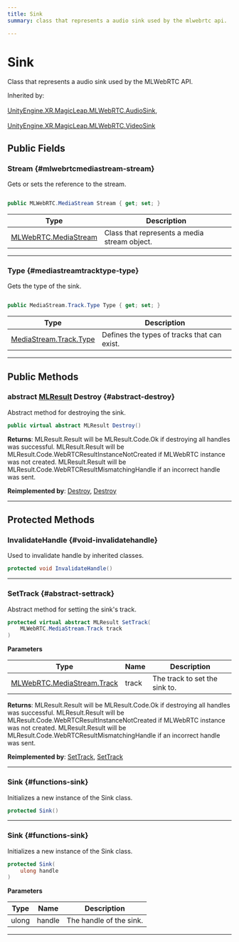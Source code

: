 ```yaml
---
title: Sink
summary: class that represents a audio sink used by the mlwebrtc api. 

---
```


# Sink




Class that represents a audio sink used by the MLWebRTC API.   


Inherited by: <br></br>[UnityEngine.XR.MagicLeap.MLWebRTC.AudioSink](/unity-api/api/UnityEngine.XR.MagicLeap/MLWebRTC/AudioSink/UnityEngine.XR.MagicLeap.MLWebRTC.AudioSink.md), <br></br>[UnityEngine.XR.MagicLeap.MLWebRTC.VideoSink](/unity-api/api/UnityEngine.XR.MagicLeap/MLWebRTC/VideoSink/UnityEngine.XR.MagicLeap.MLWebRTC.VideoSink.md)




## Public Fields

### Stream {#mlwebrtcmediastream-stream}

Gets or sets the reference to the stream. 

```csharp

public MLWebRTC.MediaStream Stream { get; set; }

```

| Type | Description  | 
|--|--|
| [MLWebRTC.MediaStream](/unity-api/api/UnityEngine.XR.MagicLeap/MLWebRTC/MediaStream/UnityEngine.XR.MagicLeap.MLWebRTC.MediaStream.md) | Class that represents a media stream object.  |





-----------

### Type {#mediastreamtracktype-type}

Gets the type of the sink. 

```csharp

public MediaStream.Track.Type Type { get; set; }

```

| Type | Description  | 
|--|--|
| [MediaStream.Track.Type](/unity-api/api/UnityEngine.XR.MagicLeap/MLWebRTC/MediaStream/UnityEngine.XR.MagicLeap.MLWebRTC.MediaStream.Track.md#enums-type) | Defines the types of tracks that can exist.  |





-----------

## Public Methods

### abstract [MLResult](/unity-api/api/UnityEngine.XR.MagicLeap/UnityEngine.XR.MagicLeap.MLResult.md) Destroy {#abstract-destroy}

Abstract method for destroying the sink. 

```csharp
public virtual abstract MLResult Destroy()
```






**Returns**: MLResult.Result will be  MLResult.Code.Ok  if destroying all handles was successful. MLResult.Result will be  MLResult.Code.WebRTCResultInstanceNotCreated  if MLWebRTC instance was not created. MLResult.Result will be  MLResult.Code.WebRTCResultMismatchingHandle  if an incorrect handle was sent. 

**Reimplemented by**: [Destroy](/unity-api/api/UnityEngine.XR.MagicLeap/MLWebRTC/AudioSink/UnityEngine.XR.MagicLeap.MLWebRTC.AudioSink.md#override-destroy), [Destroy](/unity-api/api/UnityEngine.XR.MagicLeap/MLWebRTC/VideoSink/UnityEngine.XR.MagicLeap.MLWebRTC.VideoSink.md#override-destroy)



-----------

## Protected Methods

### InvalidateHandle {#void-invalidatehandle}

Used to invalidate handle by inherited classes. 

```csharp
protected void InvalidateHandle()
```






-----------

### SetTrack {#abstract-settrack}

Abstract method for setting the sink's track. 

```csharp
protected virtual abstract MLResult SetTrack(
    MLWebRTC.MediaStream.Track track
)
```


**Parameters**

| Type | Name  | Description  | 
|--|--|--|
| [MLWebRTC.MediaStream.Track](/unity-api/api/UnityEngine.XR.MagicLeap/MLWebRTC/MediaStream/UnityEngine.XR.MagicLeap.MLWebRTC.MediaStream.Track.md) |track|The track to set the sink to.|






**Returns**: MLResult.Result will be  MLResult.Code.Ok  if destroying all handles was successful. MLResult.Result will be  MLResult.Code.WebRTCResultInstanceNotCreated  if MLWebRTC instance was not created. MLResult.Result will be  MLResult.Code.WebRTCResultMismatchingHandle  if an incorrect handle was sent. 

**Reimplemented by**: [SetTrack](/unity-api/api/UnityEngine.XR.MagicLeap/MLWebRTC/VideoSink/UnityEngine.XR.MagicLeap.MLWebRTC.VideoSink.md#override-settrack), [SetTrack](/unity-api/api/UnityEngine.XR.MagicLeap/MLWebRTC/AudioSink/UnityEngine.XR.MagicLeap.MLWebRTC.AudioSink.md#override-settrack)



-----------

### Sink {#functions-sink}

Initializes a new instance of the Sink class. 

```csharp
protected Sink()
```






-----------

### Sink {#functions-sink}

Initializes a new instance of the Sink class. 

```csharp
protected Sink(
    ulong handle
)
```


**Parameters**

| Type | Name  | Description  | 
|--|--|--|
| ulong |handle|The handle of the sink.|






-----------

